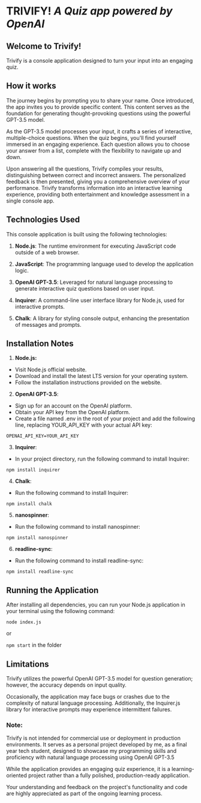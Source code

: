 # TRIVIFY! *A Quiz app powered by OpenAI*

## Welcome to Trivify!

Trivify is a console application designed to turn your input into an engaging quiz. 

## How it works

The journey begins by prompting you to share your name. Once introduced, the app invites you to provide specific content. This content serves as the foundation for generating thought-provoking questions using the powerful GPT-3.5 model.

As the GPT-3.5 model processes your input, it crafts a series of interactive, multiple-choice questions. When the quiz begins, you'll find yourself immersed in an engaging experience. Each question allows you to choose your answer from a list, complete with the flexibility to navigate up and down.

Upon answering all the questions, Trivify compiles your results, distinguishing between correct and incorrect answers. The personalized feedback is then presented, giving you a comprehensive overview of your performance. Trivify transforms information into an interactive learning experience, providing both entertainment and knowledge assessment in a single console app.

## Technologies Used

This console application is built using the following technologies:

1. **Node.js**: The runtime environment for executing JavaScript code outside of a web browser.

2. **JavaScript**: The programming language used to develop the application logic.

3. **OpenAI GPT-3.5**: Leveraged for natural language processing to generate interactive quiz questions based on user input.

4. **Inquirer**: A command-line user interface library for Node.js, used for interactive prompts.

5. **Chalk**: A library for styling console output, enhancing the presentation of messages and prompts.

## Installation Notes

1. **Node.js:**
* Visit Node.js official website.
* Download and install the latest LTS version for your operating system.
* Follow the installation instructions provided on the website.

2. **OpenAI GPT-3.5**:
* Sign up for an account on the OpenAI platform.
* Obtain your API key from the OpenAI platform.
* Create a file named .env in the root of your project and add the following line, replacing YOUR_API_KEY with your actual API key:

```OPENAI_API_KEY=YOUR_API_KEY```

3. **Inquirer**:
* In your project directory, run the following command to install Inquirer:

```npm install inquirer```

4. **Chalk**:
* Run the following command to install Inquirer:

```npm install chalk```

5. **nanospinner**:
* Run the following command to install nanospinner:

```npm install nanospinner```

6. **readline-sync**:
* Run the following command to install readline-sync:

```npm install readline-sync```
 
## Running the Application

After installing all dependencies, you can run your Node.js application in your terminal using the following command:

```node index.js``` 

or

```npm start``` in the folder

## Limitations

Trivify utilizes the powerful OpenAI GPT-3.5 model for question generation; however, the accuracy depends on input quality.

Occasionally, the application may face bugs or crashes due to the complexity of natural language processing. Additionally, the Inquirer.js library for interactive prompts may experience intermittent failures. 

### Note:

Trivify is not intended for commercial use or deployment in production environments. It serves as a personal project developed by me, as a final year tech student, designed to showcase my programming skills and proficiency with natural language processing using OpenAI GPT-3.5

While the application provides an engaging quiz experience, it is a learning-oriented project rather than a fully polished, production-ready application.

Your understanding and feedback on the project's functionality and code are highly appreciated as part of the ongoing learning process.